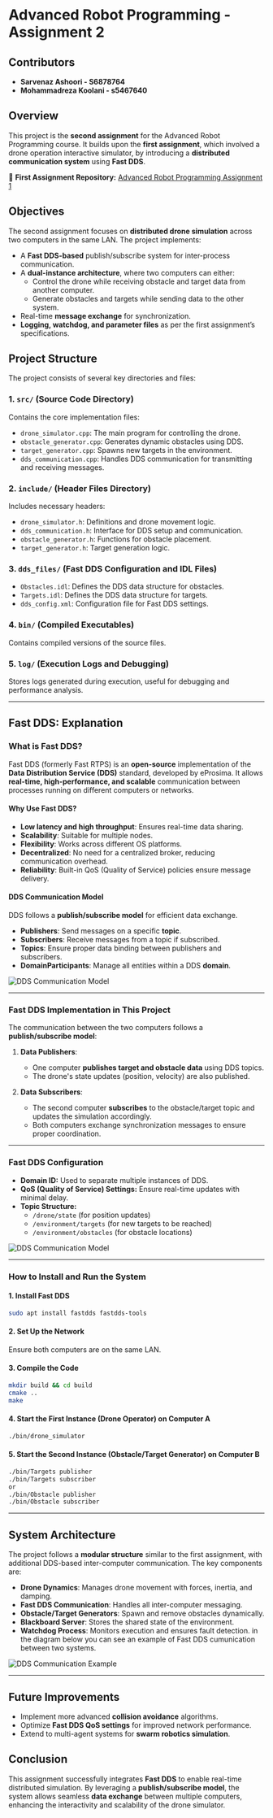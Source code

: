 
# Advanced Robot Programming - Assignment 2


## Contributors
- **Sarvenaz Ashoori - S6878764**
- **Mohammadreza Koolani - s5467640**

## Overview
This project is the **second assignment** for the Advanced Robot Programming course. It builds upon the **first assignment**, which involved a drone operation interactive simulator, by introducing a **distributed communication system** using **Fast DDS**.

📌 **First Assignment Repository:** [Advanced Robot Programming Assignment 1](https://github.com/MohammadrezaKoolani/Advanced_Robot_Programming_Assignment1)

## Objectives
The second assignment focuses on **distributed drone simulation** across two computers in the same LAN. The project implements:

- A **Fast DDS-based** publish/subscribe system for inter-process communication.
- A **dual-instance architecture**, where two computers can either:
  - Control the drone while receiving obstacle and target data from another computer.
  - Generate obstacles and targets while sending data to the other system.
- Real-time **message exchange** for synchronization.
- **Logging, watchdog, and parameter files** as per the first assignment’s specifications.

## Project Structure
The project consists of several key directories and files:

### **1. `src/` (Source Code Directory)**
Contains the core implementation files:
- `drone_simulator.cpp`: The main program for controlling the drone.
- `obstacle_generator.cpp`: Generates dynamic obstacles using DDS.
- `target_generator.cpp`: Spawns new targets in the environment.
- `dds_communication.cpp`: Handles DDS communication for transmitting and receiving messages.

### **2. `include/` (Header Files Directory)**
Includes necessary headers:
- `drone_simulator.h`: Definitions and drone movement logic.
- `dds_communication.h`: Interface for DDS setup and communication.
- `obstacle_generator.h`: Functions for obstacle placement.
- `target_generator.h`: Target generation logic.

### **3. `dds_files/` (Fast DDS Configuration and IDL Files)**
- `Obstacles.idl`: Defines the DDS data structure for obstacles.
- `Targets.idl`: Defines the DDS data structure for targets.
- `dds_config.xml`: Configuration file for Fast DDS settings.

### **4. `bin/` (Compiled Executables)**
Contains compiled versions of the source files.

### **5. `log/` (Execution Logs and Debugging)**
Stores logs generated during execution, useful for debugging and performance analysis.

---

## Fast DDS: Explanation

### **What is Fast DDS?**
Fast DDS (formerly Fast RTPS) is an **open-source** implementation of the **Data Distribution Service (DDS)** standard, developed by eProsima. It allows **real-time, high-performance, and scalable** communication between processes running on different computers or networks.

#### **Why Use Fast DDS?**
- **Low latency and high throughput**: Ensures real-time data sharing.
- **Scalability**: Suitable for multiple nodes.
- **Flexibility**: Works across different OS platforms.
- **Decentralized**: No need for a centralized broker, reducing communication overhead.
- **Reliability**: Built-in QoS (Quality of Service) policies ensure message delivery.

#### **DDS Communication Model**
DDS follows a **publish/subscribe model** for efficient data exchange.
- **Publishers**: Send messages on a specific **topic**.
- **Subscribers**: Receive messages from a topic if subscribed.
- **Topics**: Ensure proper data binding between publishers and subscribers.
- **DomainParticipants**: Manage all entities within a DDS **domain**.

![DDS Communication Model](https://github.com/MohammadrezaKoolani/Advanced_Robot_Programming_Assignment2/blob/main/dds_model.png)


---

### **Fast DDS Implementation in This Project**
The communication between the two computers follows a **publish/subscribe model**:

1. **Data Publishers**:
   - One computer **publishes target and obstacle data** using DDS topics.
   - The drone's state updates (position, velocity) are also published.

2. **Data Subscribers**:
   - The second computer **subscribes** to the obstacle/target topic and updates the simulation accordingly.
   - Both computers exchange synchronization messages to ensure proper coordination.


---

### **Fast DDS Configuration**
- **Domain ID:** Used to separate multiple instances of DDS.
- **QoS (Quality of Service) Settings:** Ensure real-time updates with minimal delay.
- **Topic Structure:**
  - `/drone/state` (for position updates)
  - `/environment/targets` (for new targets to be reached)
  - `/environment/obstacles` (for obstacle locations)

![DDS Communication Model](https://github.com/MohammadrezaKoolani/Advanced_Robot_Programming_Assignment2/blob/main/dds_layer_model.png)


---

### **How to Install and Run the System**

#### **1. Install Fast DDS**
```sh
sudo apt install fastdds fastdds-tools
```

#### **2. Set Up the Network**
Ensure both computers are on the same LAN.

#### **3. Compile the Code**
```sh
mkdir build && cd build
cmake ..
make
```

#### **4. Start the First Instance (Drone Operator) on Computer A**
```sh
./bin/drone_simulator
```

#### **5. Start the Second Instance (Obstacle/Target Generator) on Computer B**
```sh
./bin/Targets publisher
./bin/Targets subscriber
or
./bin/Obstacle publisher
./bin/Obstacle subscriber
```


---

## **System Architecture**
The project follows a **modular structure** similar to the first assignment, with additional DDS-based inter-computer communication. The key components are:
- **Drone Dynamics**: Manages drone movement with forces, inertia, and damping.
- **Fast DDS Communication**: Handles all inter-computer messaging.
- **Obstacle/Target Generators**: Spawn and remove obstacles dynamically.
- **Blackboard Server**: Stores the shared state of the environment.
- **Watchdog Process**: Monitors execution and ensures fault detection.
 in the diagram below you can see an example of Fast DDS cumunication between two systems.

![DDS Communication Example](https://github.com/MohammadrezaKoolani/Advanced_Robot_Programming_Assignment2/blob/main/dds_diagram.png)


---

## **Future Improvements**
- Implement more advanced **collision avoidance** algorithms.
- Optimize **Fast DDS QoS settings** for improved network performance.
- Extend to multi-agent systems for **swarm robotics simulation**.

## **Conclusion**
This assignment successfully integrates **Fast DDS** to enable real-time distributed simulation. By leveraging a **publish/subscribe model**, the system allows seamless **data exchange** between multiple computers, enhancing the interactivity and scalability of the drone simulator.

